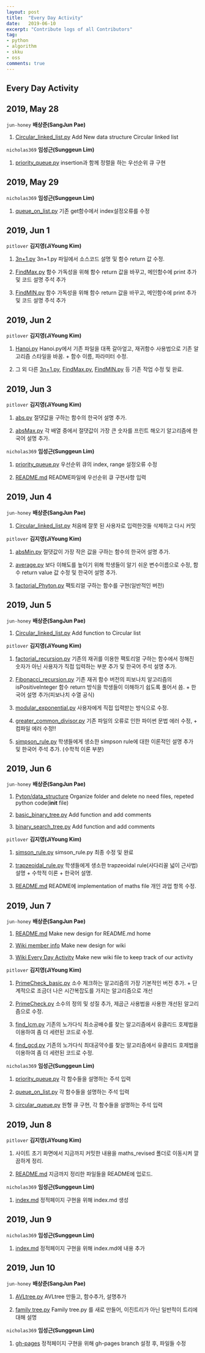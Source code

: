 ```yaml
---
layout: post
title:	"Every Day Activity"
date:	2019-06-10
excerpt: "Contribute logs of all Contributors"
tag:
- python
- algorithm
- skku
- oss
comments: true
---
```


## **Every Day Activity**

**2019, May 28**<br>
---
`jun-honey` **배상준(SangJun Pae)**<br>

1. [Circular_linked_list.py](https://github.com/19-1-skku-oss/2019-1-OSS-E5/blob/master/Python/data_structures/linked_list/Circular_linked_list.py) Add New data structure Circular linked list

`nicholas369` **임성근(Sunggeun Lim)**<br>

1. [priority_queue.py](https://github.com/19-1-skku-oss/2019-1-OSS-E5/blob/master/Python/data_structures/queue/priority_queue.py) insertion과 함께 정렬을 하는 우선순위 큐 구현

**2019, May 29**<br>
---
`nicholas369` **임성근(Sunggeun Lim)**<br>

1. [queue_on_list.py](https://github.com/19-1-skku-oss/2019-1-OSS-E5/blob/master/Python/data_structures/queue/queue_on_list.py) 기존 get함수에서 index설정오류를 수정

**2019, Jun 1**<br>
---
`pitlover` **김지영(JiYoung Kim)**<br>
1. [3n+1.py](https://github.com/19-1-skku-oss/2019-1-OSS-E5/blob/master/Python/maths_revised/3n%2B1.py) 3n+1.py 파일에서 소스코드 설명 및 함수 return 값 수정.

2. [FindMax.py](https://github.com/19-1-skku-oss/2019-1-OSS-E5/blob/master/Python/maths_revised/FindMax.py) 함수 가독성을 위해 함수 return 값을 바꾸고, 메인함수에 print 추가 및 코드 설명 주석 추가

3. [FindMIN.py](https://github.com/19-1-skku-oss/2019-1-OSS-E5/blob/master/Python/maths_revised/FindMin.py) 함수 가독성을 위해 함수 return 값을 바꾸고, 메인함수에 print 추가 및 코드 설명 주석 추가


**2019, Jun 2**<br>
---
`pitlover` **김지영(JiYoung Kim)**<br>
1. [Hanoi.py](https://github.com/19-1-skku-oss/2019-1-OSS-E5/blob/master/Python/maths_revised/Hanoi.py) Hanoi.py에서 기존 파일을 대폭 갈아엎고, 재귀함수 사용법으로 기존 알고리즘 스타일을 바꿈. + 함수 이름, 파라미터 수정. 

2. 그 외 다른 [3n+1.py](https://github.com/19-1-skku-oss/2019-1-OSS-E5/blob/master/Python/maths_revised/3n%2B1.py), [FindMax.py](https://github.com/19-1-skku-oss/2019-1-OSS-E5/blob/master/Python/maths_revised/FindMax.py), [FindMIN.py](https://github.com/19-1-skku-oss/2019-1-OSS-E5/blob/master/Python/maths_revised/FindMin.py) 등 기존 작업 수정 및 완료. 


**2019, Jun 3**<br>
---
`pitlover` **김지영(JiYoung Kim)**<br>
1. [abs.py](https://github.com/19-1-skku-oss/2019-1-OSS-E5/blob/master/Python/maths_revised/abs.py) 절댓값을 구하는 함수의 한국어 설명 추가.

2. [absMax.py](https://github.com/19-1-skku-oss/2019-1-OSS-E5/blob/master/Python/maths_revised/absMax.py) 각 배열 중에서 절댓값이 가장 큰 숫자를 프린트 해오기 알고리즘에 한국어 설명 추가.

`nicholas369` **임성근(Sunggeun Lim)**<br>

1. [priority_queue.py](https://github.com/19-1-skku-oss/2019-1-OSS-E5/blob/master/Python/data_structures/queue/priority_queue.py) 우선순위 큐의 index, range 설정오류 수정

2. [README.md](https://github.com/19-1-skku-oss/2019-1-OSS-E5/blob/master/README.md) README파일에 우선순위 큐 구현사항 입력

**2019, Jun 4**<br>
---
`jun-honey` **배상준(SangJun Pae)**<br>
1. [Circular_linked_list.py](https://github.com/19-1-skku-oss/2019-1-OSS-E5/blob/master/Python/data_structures/linked_list/Circular_linked_list.py) 처음에 잘못 된 사용자로 입력한것들 삭제하고 다시 커밋

`pitlover` **김지영(JiYoung Kim)**<br>
1. [absMin.py](https://github.com/19-1-skku-oss/2019-1-OSS-E5/blob/master/Python/maths_revised/absMin.py) 절댓값이 가장 작은 값을 구하는 함수의 한국어 설명 추가.

2. [average.py](https://github.com/19-1-skku-oss/2019-1-OSS-E5/blob/master/Python/maths_revised/average.py) 보다 이해도를 높이기 위해 학생들이 알기 쉬운 변수이름으로 수정, 함수 return value 값 수정 및 한국어 설명 추가.
 
2. [factorial_Phyton.py](https://github.com/19-1-skku-oss/2019-1-OSS-E5/blob/master/Python/maths_revised/factorial_python.py) 팩토리얼 구하는 함수를 구현(일반적인 버전)


**2019, Jun 5**<br>
---
`jun-honey` **배상준(SangJun Pae)**<br>
1. [Circular_linked_list.py](https://github.com/19-1-skku-oss/2019-1-OSS-E5/blob/master/Python/data_structures/linked_list/Circular_linked_list.py) Add function to Circular list

`pitlover` **김지영(JiYoung Kim)**<br>
1. [factorial_recursion.py](https://github.com/19-1-skku-oss/2019-1-OSS-E5/blob/master/Python/maths_revised/factorial_recursion.py) 기존의 재귀를 이용한 팩토리얼 구하는 함수에서 정해진 숫자가 아닌 사용자가 직접 입력하는 부분 추가 및 한국어 주석 설명 추가. 

2. [Fibonacci_recursion.py](https://github.com/19-1-skku-oss/2019-1-OSS-E5/blob/master/Python/maths_revised/Fibonacci_recursion.py) 기존 재귀 함수 버전의 피보나치 알고리즘의 isPositiveInteger 함수 return 방식을 학생들이 이해하기 쉽도록 풀어서 씀. + 한국어 설명 추가(피보나치 수열 공식)

3. [modular_exponential.py](https://github.com/19-1-skku-oss/2019-1-OSS-E5/blob/master/Python/maths_revised/modular_exponential.py) 사용자에게 직접 입력받는 방식으로 수정.

4. [greater_common_divisor.py](https://github.com/19-1-skku-oss/2019-1-OSS-E5/blob/master/Python/maths_revised/modular_exponential.py) 기존 파일의 오류로 인한 파이썬 문법 에러 수정, + 컴파일 에러 수정!!

5. [simpson_rule.py](https://github.com/19-1-skku-oss/2019-1-OSS-E5/blob/master/Python/maths_revised/simpson_rule.py) 학생들에게 생소한 simpson  rule에 대한 이론적인 설명 추가 및 한국어 주석 추가. (수학적 이론 부분)


**2019, Jun 6**<br>
---
`jun-honey` **배상준(SangJun Pae)**<br>
1. [Pyton/data_structure](https://github.com/19-1-skku-oss/2019-1-OSS-E5/tree/master/Python/data_structures) Organize folder and delete no need files, repeted python code(__init__ file)

2. [basic_binary_tree.py](https://github.com/19-1-skku-oss/2019-1-OSS-E5/blob/master/Python/data_structures/graphs%20%26%20tree/binary%20tree/basic_binary_tree.py)  Add function and add comments

3. [binary_search_tree.py](https://github.com/19-1-skku-oss/2019-1-OSS-E5/blob/master/Python/data_structures/graphs%20%26%20tree/binary%20tree/binary_search_tree.py) Add function and add comments

`pitlover` **김지영(JiYoung Kim)**<br>
1. [simson_rule.py](https://github.com/19-1-skku-oss/2019-1-OSS-E5/blob/master/Python/maths_revised/simpson_rule.py) simson_rule.py 최종 수정 및 완료

2. [trapzeoidal_rule.py](https://github.com/19-1-skku-oss/2019-1-OSS-E5/blob/master/Python/maths_revised/trapezoidal_rule.py) 학생들에게 생소한 trapzeoidal rule(사다리꼴 넓이 근사법) 설명 + 수학적 이론 + 한국어 설명.

3. [README.md](https://github.com/19-1-skku-oss/2019-1-OSS-E5) README에 implementation of maths file 개인 과업 항목 수정. 


**2019, Jun 7**<br>
---
`jun-honey` **배상준(SangJun Pae)**<br>
1. [README.md](https://github.com/19-1-skku-oss/2019-1-OSS-E5) Make new design for README.md home

2. [Wiki member info](https://github.com/19-1-skku-oss/2019-1-OSS-E5/wiki/Project-member-information) Make new design for wiki

3. [Wiki Every Day Activity](https://github.com/19-1-skku-oss/2019-1-OSS-E5/wiki/Every-Day-Activity) Make new wiki file to keep track of our activity 


`pitlover` **김지영(JiYoung Kim)**<br>
1. [PrimeCheck_basic.py](https://github.com/19-1-skku-oss/2019-1-OSS-E5/blob/master/Python/maths_revised/PrimeCheck_basic.py) 소수 체크하는 알고리즘의 가장 기본적인 버전 추가. + 단계적으로 조금더 나은 시간복잡도를 가지는 알고리즘으로 개선

2. [PrimeCheck.py](https://github.com/19-1-skku-oss/2019-1-OSS-E5/blob/master/Python/maths_revised/PrimeCheck.py) 소수의 정의 및 성질 추가, 제곱근 사용법을 사용한 개선된 알고리즘으로 수정.

3. [find_lcm.py](https://github.com/19-1-skku-oss/2019-1-OSS-E5/blob/master/Python/maths_revised/find_lcm.py) 기존의 노가다식 최소공배수를 찾는 알고리즘에서 유클리드 호제법을 이용하여 좀 더 세련된 코드로 수정. 

4. [find_gcd.py](https://github.com/19-1-skku-oss/2019-1-OSS-E5/blob/master/Python/maths_revised/find_gcd.py) 기존의 노가다식 최대공약수를 찾는 알고리즘에서 유클리드 호제법을 이용하여 좀 더 세련된 코드로 수정. 

`nicholas369` **임성근(Sunggeun Lim)**<br>

1. [priority_queue.py](https://github.com/19-1-skku-oss/2019-1-OSS-E5/blob/master/Python/data_structures/queue/priority_queue.py) 각 함수들을 설명하는 주석 입력

2. [queue_on_list.py](https://github.com/19-1-skku-oss/2019-1-OSS-E5/blob/master/Python/data_structures/queue/queue_on_list.py) 각 함수들을 설명하는 주석 입력

3. [circular_queue.py](https://github.com/19-1-skku-oss/2019-1-OSS-E5/blob/master/Python/data_structures/queue/circular_queue.py) 원형 큐 구현, 각 함수들을 설명하는 주석 입력


**2019, Jun 8**<br>
---
`pitlover` **김지영(JiYoung Kim)**<br>
1. 사이트 초기 화면에서 지금까지 커밋한 내용을 maths_revised 폴더로 이동시켜 깔끔하게 정리.

2. [README.md](https://github.com/19-1-skku-oss/2019-1-OSS-E5) 지금까지 정리한 파일들을 README에 업로드.

`nicholas369` **임성근(Sunggeun Lim)**<br>

1. [index.md](https://github.com/19-1-skku-oss/2019-1-OSS-E5/blob/master/index.md) 정적페이지 구현을 위해 index.md 생성

**2019, Jun 9**<br>
---
`nicholas369` **임성근(Sunggeun Lim)**<br>

1. [index.md](https://github.com/19-1-skku-oss/2019-1-OSS-E5/blob/master/index.md) 정적페이지 구현을 위해 index.md에 내용 추가


**2019, Jun 10**<br>
---
`jun-honey` **배상준(SangJun Pae)**<br>
1. [AVLtree.py](https://github.com/19-1-skku-oss/2019-1-OSS-E5/blob/master/Python/data_structures/graphs%20%26%20tree/binary%20tree/AVLtree.py) AVLtree 만들고, 함수추가, 설명추가

2. [family tree.py](https://github.com/19-1-skku-oss/2019-1-OSS-E5/blob/master/Python/data_structures/tree/family%20tree.py) Family tree.py 를 새로 만들어, 이진트리가 아닌 일반적이 트리에 대해 설명

`nicholas369` **임성근(Sunggeun Lim)**<br>

1. [gh-pages](https://github.com/19-1-skku-oss/2019-1-OSS-E5/tree/gh-pages) 정적페이지 구현을 위해 gh-pages branch 설정 후, 파일들 수정

